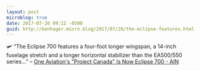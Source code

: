 ```yaml
---
layout: post
microblog: true
date: 2017-07-26 09:12 -0500
guid: http://benhager.micro.blog/2017/07/26/the-eclipse-features.html
---
```

🛩 “The Eclipse 700 features a four-foot longer wingspan, a 14-inch fuselage stretch and a longer horizontal stabilizer than the EA500/550 series…” – [One Aviation's "Project Canada" Is Now Eclipse 700 - AIN](https://www.ainonline.com/aviation-news/business-aviation/2017-07-25/one-aviations-project-canada-now-eclipse-700)
